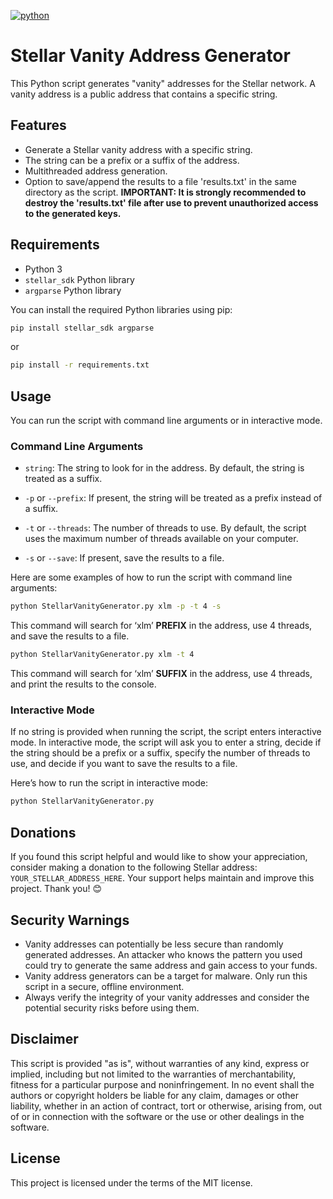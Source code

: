 [![python](https://img.shields.io/badge/Python-3.9-3776AB.svg?style=flat&logo=python&logoColor=white)](https://www.python.org)

# Stellar Vanity Address Generator

This Python script generates "vanity" addresses for the Stellar network. A vanity address is a public address that contains a specific string.

## Features

- Generate a Stellar vanity address with a specific string.
- The string can be a prefix or a suffix of the address.
- Multithreaded address generation.
- Option to save/append the results to a file 'results.txt' in the same directory as the script.
**IMPORTANT: It is strongly recommended to destroy the 'results.txt' file after use to prevent unauthorized access to the generated keys.**


## Requirements

- Python 3
- `stellar_sdk` Python library
- `argparse` Python library

You can install the required Python libraries using pip:

```bash
pip install stellar_sdk argparse
```
or
```bash
pip install -r requirements.txt
```



## Usage

You can run the script with command line arguments or in interactive mode.

### Command Line Arguments

- `string`: The string to look for in the address. By default, the string is treated as a suffix.

- `-p` or `--prefix`: If present, the string will be treated as a prefix instead of a suffix.

- `-t` or `--threads`: The number of threads to use. By default, the script uses the maximum number of threads available on your computer.

- `-s` or `--save`: If present, save the results to a file.

  

Here are some examples of how to run the script with command line arguments:


```bash
python StellarVanityGenerator.py xlm -p -t 4 -s
```
This command will search for ‘xlm’ **PREFIX** in the address, use 4 threads, and save the results to a file.




```bash
python StellarVanityGenerator.py xlm -t 4
```
This command will search for ‘xlm’ **SUFFIX** in the address, use 4 threads, and print the results to the console.



### Interactive Mode

If no string is provided when running the script, the script enters interactive mode. In interactive mode, the script will ask you to enter a string, decide if the string should be a prefix or a suffix, specify the number of threads to use, and decide if you want to save the results to a file.

Here’s how to run the script in interactive mode:

```bash
python StellarVanityGenerator.py
```



## Donations

If you found this script helpful and would like to show your appreciation, consider making a donation to the following Stellar address: `YOUR_STELLAR_ADDRESS_HERE`. Your support helps maintain and improve this project. Thank you! 😊



## Security Warnings

- Vanity addresses can potentially be less secure than randomly generated addresses. An attacker who knows the pattern you used could try to generate the same address and gain access to your funds.
- Vanity address generators can be a target for malware. Only run this script in a secure, offline environment.
- Always verify the integrity of your vanity addresses and consider the potential security risks before using them.



## Disclaimer

This script is provided "as is", without warranties of any kind, express or implied, including but not limited to the warranties of merchantability, fitness for a particular purpose and noninfringement. In no event shall the authors or copyright holders be liable for any claim, damages or other liability, whether in an action of contract, tort or otherwise, arising from, out of or in connection with the software or the use or other dealings in the software.



## License

This project is licensed under the terms of the MIT license.
